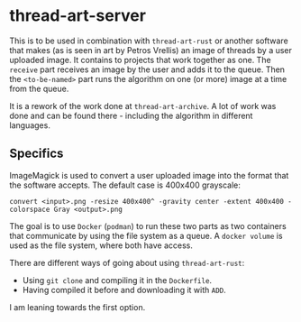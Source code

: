 # thread-art-server
This is to be used in combination with `thread-art-rust` or another software 
that makes (as is seen in art by Petros Vrellis) an image of threads by
a user uploaded image. It contains to projects that work together as one.
The `receive` part receives an image by the user and adds it to the queue.
Then the `<to-be-named>` part runs the algorithm on one (or more) image at a 
time from the queue.

It is a rework of the work done at `thread-art-archive`. A lot of work was 
done and can be found there - including the algorithm in different languages.

## Specifics
ImageMagick is used to convert a user uploaded image into the format that the
software accepts. The default case is 400x400 grayscale:
```
convert <input>.png -resize 400x400^ -gravity center -extent 400x400 -colorspace Gray <output>.png
```

The goal is to use `Docker` (`podman`) to run these two parts as two 
containers that communicate by using the file system as a queue. A 
`docker volume` is used as the file system, where both have access.

There are different ways of going about using `thread-art-rust`:
- Using `git clone` and compiling it in the `Dockerfile`.
- Having compiled it before and downloading it with `ADD`.

I am leaning towards the first option.

